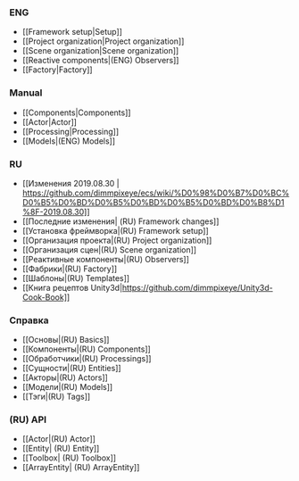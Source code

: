 ### ENG

- [[Framework setup|Setup]]
- [[Project organization|Project organization]]
- [[Scene organization|Scene organization]]
- [[Reactive components|(ENG) Observers]]
- [[Factory|Factory]]
### Manual

- [[Components|Components]]
- [[Actor|Actor]]
- [[Processing|Processing]]
- [[Models|(ENG) Models]]

### RU
- [[Изменения 2019.08.30 | https://github.com/dimmpixeye/ecs/wiki/%D0%98%D0%B7%D0%BC%D0%B5%D0%BD%D0%B5%D0%BD%D0%B5%D0%BD%D0%B8%D1%8F-2019.08.30]]
- [[Последние изменения| (RU) Framework changes]]
- [[Установка фреймворка|(RU) Framework setup]]
- [[Организация проекта|(RU) Project organization]]
- [[Организация сцен|(RU) Scene organization]]
- [[Реактивные компоненты|(RU) Observers]]
- [[Фабрики|(RU) Factory]]
- [[Шаблоны|(RU) Templates]]
- [[Книга рецептов Unity3d|https://github.com/dimmpixeye/Unity3d-Cook-Book]]

### Справка

- [[Основы|(RU) Basics]]
- [[Компоненты|(RU) Components]]
- [[Обработчики|(RU) Processings]]
- [[Сущности|(RU) Entities]]
- [[Акторы|(RU) Actors]]
- [[Модели|(RU) Models]]
- [[Тэги|(RU) Tags]] 

### (RU) API

- [[Actor|(RU) Actor]]
- [[Entity| (RU) Entity]]
- [[Toolbox| (RU) Toolbox]]
- [[ArrayEntity| (RU) ArrayEntity]]